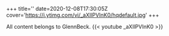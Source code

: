 +++
title=''
date=2020-12-08T17:30:05Z
cover='https://i.ytimg.com/vi/_aXIlPVInK0/hqdefault.jpg'
+++

All content belongs to GlennBeck.
{{< youtube _aXIlPVInK0 >}}
